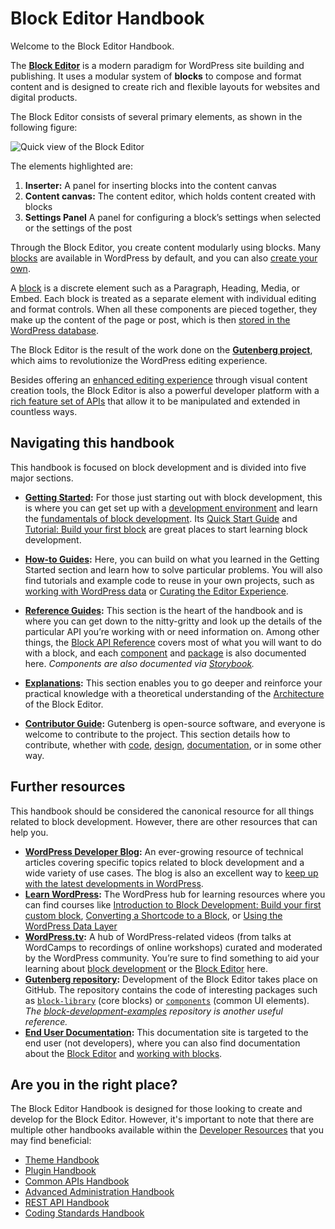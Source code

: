 # Block Editor Handbook

Welcome to the Block Editor Handbook.

The [**Block Editor**](https://wordpress.org/gutenberg/) is a modern paradigm for WordPress site building and publishing. It uses a modular system of **blocks** to compose and format content and is designed to create rich and flexible layouts for websites and digital products.

The Block Editor consists of several primary elements, as shown in the following figure:

![Quick view of the Block Editor](https://raw.githubusercontent.com/WordPress/gutenberg/trunk/docs/assets/overview-block-editor-2023.png)

The elements highlighted are:

1. **Inserter:** A panel for inserting blocks into the content canvas
2. **Content canvas:** The content editor, which holds content created with blocks
3. **Settings Panel** A panel for configuring a block’s settings when selected or the settings of the post

Through the Block Editor, you create content modularly using blocks. Many [blocks](https://developer.wordpress.org/block-editor/reference-guides/core-blocks/) are available in WordPress by default, and you can also [create your own](https://developer.wordpress.org/block-editor/getting-started/create-block/).

A [block](https://developer.wordpress.org/block-editor/explanations/architecture/key-concepts/#blocks) is a discrete element such as a Paragraph, Heading, Media, or Embed. Each block is treated as a separate element with individual editing and format controls. When all these components are pieced together, they make up the content of the page or post, which is then [stored in the WordPress database](https://developer.wordpress.org/block-editor/explanations/architecture/data-flow/#serialization-and-parsing).

The Block Editor is the result of the work done on the [**Gutenberg project**](https://developer.wordpress.org/block-editor/getting-started/faq/#what-is-gutenberg), which aims to revolutionize the WordPress editing experience.

Besides offering an [enhanced editing experience](https://wordpress.org/gutenberg/) through visual content creation tools, the Block Editor is also a powerful developer platform with a [rich feature set of APIs](https://developer.wordpress.org/block-editor/reference-guides/) that allow it to be manipulated and extended in countless ways.

## Navigating this handbook

This handbook is focused on block development and is divided into five major sections.

-   **[Getting Started](https://developer.wordpress.org/block-editor/getting-started/):** For those just starting out with block development, this is where you can get set up with a [development environment](https://developer.wordpress.org/block-editor/getting-started/devenv/) and learn the [fundamentals of block development](https://developer.wordpress.org/block-editor/getting-started/fundamentals/). Its [Quick Start Guide](https://developer.wordpress.org/block-editor/getting-started/quick-start-guide/) and [Tutorial: Build your first block](https://developer.wordpress.org/block-editor/getting-started/tutorial/) are great places to start learning block development.

-   **[How-to Guides](https://developer.wordpress.org/block-editor/how-to-guides/):** Here, you can build on what you learned in the Getting Started section and learn how to solve particular problems. You will also find tutorials and example code to reuse in your own projects, such as [working with WordPress data](https://developer.wordpress.org/block-editor/how-to-guides/data-basics/) or [Curating the Editor Experience](https://developer.wordpress.org/block-editor/how-to-guides/curating-the-editor-experience/).

-   **[Reference Guides](https://developer.wordpress.org/block-editor/reference-guides/):** This section is the heart of the handbook and is where you can get down to the nitty-gritty and look up the details of the particular API you’re working with or need information on. Among other things, the [Block API Reference](https://developer.wordpress.org/block-editor/reference-guides/block-api/) covers most of what you will want to do with a block, and each [component](https://developer.wordpress.org/block-editor/reference-guides/components/) and [package](https://developer.wordpress.org/block-editor/reference-guides/packages/) is also documented here. _Components are also documented via [Storybook](https://wordpress.github.io/gutenberg/?path=/story/docs-introduction--page)._

-   **[Explanations](https://developer.wordpress.org/block-editor/explanations/):** This section enables you to go deeper and reinforce your practical knowledge with a theoretical understanding of the [Architecture](https://developer.wordpress.org/block-editor/explanations/architecture/) of the Block Editor.

-   **[Contributor Guide](https://developer.wordpress.org/block-editor/contributors/):** Gutenberg is open-source software, and everyone is welcome to contribute to the project. This section details how to contribute, whether with [code](https://developer.wordpress.org/block-editor/contributors/code/), [design](https://developer.wordpress.org/block-editor/contributors/design/), [documentation](https://developer.wordpress.org/block-editor/contributors/documentation/), or in some other way.

## Further resources

This handbook should be considered the canonical resource for all things related to block development. However, there are other resources that can help you.

-   **[WordPress Developer Blog](https://developer.wordpress.org/news/):** An ever-growing resource of technical articles covering specific topics related to block development and a wide variety of use cases. The blog is also an excellent way to [keep up with the latest developments in WordPress](https://developer.wordpress.org/news/tag/roundup/).
-   **[Learn WordPress](https://learn.wordpress.org/):** The WordPress hub for learning resources where you can find courses like [Introduction to Block Development: Build your first custom block](https://learn.wordpress.org/course/introduction-to-block-development-build-your-first-custom-block/), [Converting a Shortcode to a Block](https://learn.wordpress.org/course/converting-a-shortcode-to-a-block/), or [Using the WordPress Data Layer](https://learn.wordpress.org/course/using-the-wordpress-data-layer/)
-   **[WordPress.tv](https://wordpress.tv/):** A hub of WordPress-related videos (from talks at WordCamps to recordings of online workshops) curated and moderated by the WordPress community. You’re sure to find something to aid your learning about [block development](https://wordpress.tv/?s=block%20development&sort=newest) or the [Block Editor](https://wordpress.tv/?s=block%20editor&sort=relevance) here.
-   **[Gutenberg repository](https://github.com/WordPress/gutenberg/):** Development of the Block Editor takes place on GitHub. The repository contains the code of interesting packages such as [`block-library`](https://github.com/WordPress/gutenberg/tree/trunk/packages/block-library/src) (core blocks) or [`components`](https://github.com/WordPress/gutenberg/tree/trunk/packages/components) (common UI elements). _The [block-development-examples](https://github.com/WordPress/block-development-examples) repository is another useful reference._
-   **[End User Documentation](https://wordpress.org/documentation/):** This documentation site is targeted to the end user (not developers), where you can also find documentation about the [Block Editor](https://wordpress.org/documentation/category/block-editor/) and [working with blocks](https://wordpress.org/documentation/article/work-with-blocks/).

## Are you in the right place?

The Block Editor Handbook is designed for those looking to create and develop for the Block Editor. However, it's important to note that there are multiple other handbooks available within the [Developer Resources](https://developer.wordpress.org/) that you may find beneficial:

-   [Theme Handbook](https://developer.wordpress.org/themes)
-   [Plugin Handbook](https://developer.wordpress.org/plugins)
-   [Common APIs Handbook](https://developer.wordpress.org/apis)
-   [Advanced Administration Handbook](https://developer.wordpress.org/advanced-administration)
-   [REST API Handbook](https://developer.wordpress.org/rest-api/)
-   [Coding Standards Handbook](https://developer.wordpress.org/coding-standards)
